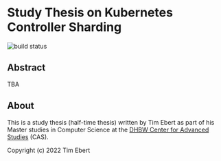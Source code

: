 # Study Thesis on Kubernetes Controller Sharding

![build status](https://github.com/timebertt/thesis-controller-sharding/actions/workflows/build.yaml/badge.svg?event=push)

## Abstract

TBA

## About

This is a study thesis (half-time thesis) written by Tim Ebert as part of his Master studies in Computer Science at the [DHBW Center for Advanced Studies](https://www.cas.dhbw.de/) (CAS).

Copyright (c) 2022 Tim Ebert
